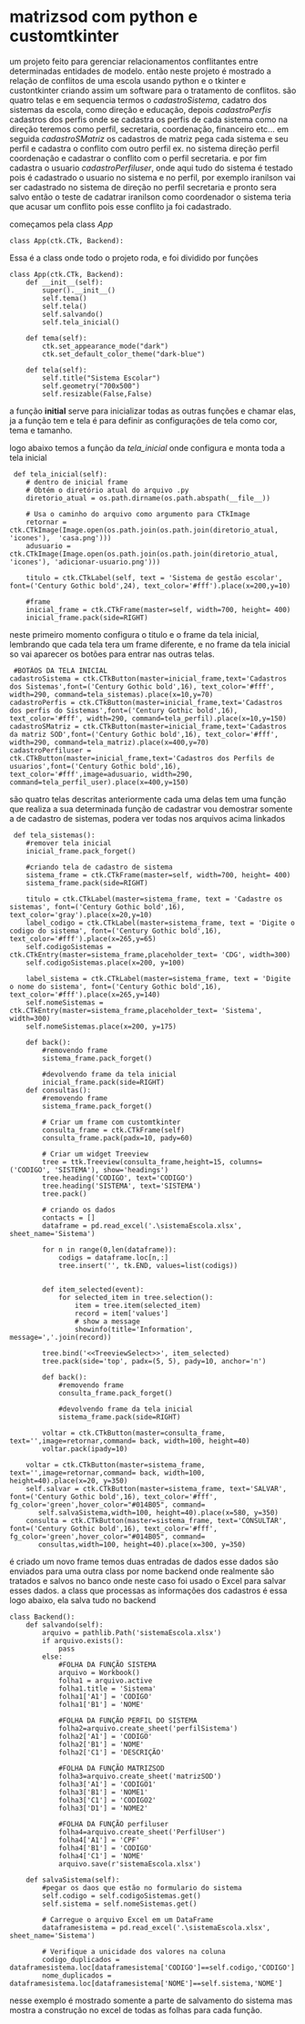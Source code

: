 # matrizsod com python e customtkinter
um projeto feito para gerenciar relacionamentos conflitantes entre determinadas entidades de modelo. então neste projeto é mostrado a relação de conflitos de uma escola usando python e o tkinter e custontkinter criando assim um software para o tratamento de conflitos.
são quatro telas e em sequencia termos o *cadastroSistema*, cadatro dos sistemas da escola, como direção e educação, depois *cadastroPerfis* cadastros dos perfis onde se cadastra os perfis de cada sistema como na direção teremos como perfil, secretaria, coordenação, financeiro etc... 
em seguida *cadastroSMatriz* os cadastros de matriz pega cada sistema e seu perfil e cadastra o conflito com outro perfil ex. no sistema direção perfil coordenação e cadastrar o conflito com o perfil secretaria. e por fim cadastra o usuario *cadastroPerfiluser*, onde aqui tudo do sistema é testado pois é cadastrado o usuario no sistema e no perfil, por exemplo iranilson vai ser cadastrado no sistema de direção no perfil secretaria e pronto sera salvo então o teste de cadatrar iranilson como coordenador o sistema teria que acusar um conflito pois esse conflito ja foi cadastrado.

começamos pela class *App*
```
class App(ctk.CTk, Backend):
```
Essa é a class onde todo o projeto roda, e foi dividido por  funções 
```
class App(ctk.CTk, Backend):
    def __init__(self):
        super().__init__()
        self.tema()
        self.tela()
        self.salvando()
        self.tela_inicial()
    
    def tema(self):
        ctk.set_appearance_mode("dark")
        ctk.set_default_color_theme("dark-blue")

    def tela(self):
        self.title("Sistema Escolar")
        self.geometry("700x500")
        self.resizable(False,False)
```
a função __initial__ serve para inicializar todas as outras funções e chamar elas, ja a função tem e tela é para definir as configurações de tela como cor, tema e tamanho.

logo abaixo temos a função da *tela_inicial*  onde configura e monta toda a tela inicial 
```
 def tela_inicial(self):
    # dentro de inicial frame
    # Obtém o diretório atual do arquivo .py
    diretorio_atual = os.path.dirname(os.path.abspath(__file__))

    # Usa o caminho do arquivo como argumento para CTkImage
    retornar = ctk.CTkImage(Image.open(os.path.join(os.path.join(diretorio_atual, 'icones'),  'casa.png')))
    adusuario = ctk.CTkImage(Image.open(os.path.join(os.path.join(diretorio_atual, 'icones'), 'adicionar-usuario.png')))

    titulo = ctk.CTkLabel(self, text = 'Sistema de gestão escolar', font=('Century Gothic bold',24), text_color='#fff').place(x=200,y=10)

    #frame
    inicial_frame = ctk.CTkFrame(master=self, width=700, height= 400)
    inicial_frame.pack(side=RIGHT)
``` 
neste primeiro momento configura o titulo e o frame da tela inicial, lembrando que cada tela tera um frame diferente, e no frame da tela inicial so vai aparecer os botões para entrar nas outras telas.
```
 #BOTÃOS DA TELA INICIAL 
cadastroSistema = ctk.CTkButton(master=inicial_frame,text='Cadastros dos Sistemas',font=('Century Gothic bold',16), text_color='#fff', width=290, command=tela_sistemas).place(x=10,y=70)
cadastroPerfis = ctk.CTkButton(master=inicial_frame,text='Cadastros dos perfis do Sistemas',font=('Century Gothic bold',16), text_color='#fff', width=290, command=tela_perfil).place(x=10,y=150)
cadastroSMatriz = ctk.CTkButton(master=inicial_frame,text='Cadastros da matriz SOD',font=('Century Gothic bold',16), text_color='#fff', width=290, command=tela_matriz).place(x=400,y=70)
cadastroPerfiluser = ctk.CTkButton(master=inicial_frame,text='Cadastros dos Perfils de usuarios',font=('Century Gothic bold',16), text_color='#fff',image=adusuario, width=290, command=tela_perfil_user).place(x=400,y=150)
```
são quatro telas descritas anteriormente cada uma delas tem uma função que realiza a sua determinada função de cadastrar vou demostrar somente a de cadastro de sistemas, podera ver todas nos arquivos acima linkados 
```
 def tela_sistemas():
    #remover tela inicial
    inicial_frame.pack_forget()

    #criando tela de cadastro de sistema
    sistema_frame = ctk.CTkFrame(master=self, width=700, height= 400)
    sistema_frame.pack(side=RIGHT)

    titulo = ctk.CTkLabel(master=sistema_frame, text = 'Cadastre os sistemas', font=('Century Gothic bold',16), text_color='gray').place(x=20,y=10)
    label_codigo = ctk.CTkLabel(master=sistema_frame, text = 'Digite o codigo do sistema', font=('Century Gothic bold',16), text_color='#fff').place(x=265,y=65)
    self.codigoSistemas = ctk.CTkEntry(master=sistema_frame,placeholder_text= 'CDG', width=300)
    self.codigoSistemas.place(x=200, y=100)
    
    label_sistema = ctk.CTkLabel(master=sistema_frame, text = 'Digite o nome do sistema', font=('Century Gothic bold',16), text_color='#fff').place(x=265,y=140)
    self.nomeSistemas = ctk.CTkEntry(master=sistema_frame,placeholder_text= 'Sistema', width=300)
    self.nomeSistemas.place(x=200, y=175)
    
    def back():
        #removendo frame
        sistema_frame.pack_forget()

        #devolvendo frame da tela inicial
        inicial_frame.pack(side=RIGHT)
    def consultas():
        #removendo frame
        sistema_frame.pack_forget()
        
        # Criar um frame com customtkinter
        consulta_frame = ctk.CTkFrame(self)
        consulta_frame.pack(padx=10, pady=60)

        # Criar um widget Treeview
        tree = ttk.Treeview(consulta_frame,height=15, columns=('CODIGO', 'SISTEMA'), show='headings')
        tree.heading('CODIGO', text='CODIGO')
        tree.heading('SISTEMA', text='SISTEMA')
        tree.pack()

        # criando os dados
        contacts = []
        dataframe = pd.read_excel('.\sistemaEscola.xlsx', sheet_name='Sistema')

        for n in range(0,len(dataframe)):
            codigs = dataframe.loc[n,:]
            tree.insert('', tk.END, values=list(codigs))
            
        
        def item_selected(event):
            for selected_item in tree.selection():
                item = tree.item(selected_item)
                record = item['values']
                # show a message
                showinfo(title='Information', message=','.join(record))
        
        tree.bind('<<TreeviewSelect>>', item_selected)
        tree.pack(side='top', padx=(5, 5), pady=10, anchor='n')

        def back():
            #removendo frame
            consulta_frame.pack_forget()

            #devolvendo frame da tela inicial
            sistema_frame.pack(side=RIGHT)

        voltar = ctk.CTkButton(master=consulta_frame, text='',image=retornar,command= back, width=100, height=40)
        voltar.pack(ipady=10)

    voltar = ctk.CTkButton(master=sistema_frame, text='',image=retornar,command= back, width=100, height=40).place(x=20, y=350)
    self.salvar = ctk.CTkButton(master=sistema_frame, text='SALVAR', font=('Century Gothic bold',16), text_color='#fff', fg_color='green',hover_color="#014B05", command=         
       self.salvaSistema,width=100, height=40).place(x=580, y=350)
    consulta = ctk.CTkButton(master=sistema_frame, text='CONSULTAR', font=('Century Gothic bold',16), text_color='#fff', fg_color='green',hover_color="#014B05", command= 
       consultas,width=100, height=40).place(x=300, y=350)
```
é criado um novo frame temos duas entradas de dados esse dados são enviados para uma outra class por nome backend onde realmente são tratados e salvos no banco onde neste caso foi usado o Excel para salvar esses dados.
a class que processas as informações dos cadastros é essa logo abaixo, ela salva tudo no backend
```
class Backend():   
    def salvando(self):
        arquivo = pathlib.Path('sistemaEscola.xlsx')
        if arquivo.exists():
            pass
        else:
            #FOLHA DA FUNÇÃO SISTEMA
            arquivo = Workbook()
            folha1 = arquivo.active
            folha1.title = 'Sistema'
            folha1['A1'] = 'CODIGO'
            folha1['B1'] = 'NOME'
            
            #FOLHA DA FUNÇÃO PERFIL DO SISTEMA 
            folha2=arquivo.create_sheet('perfilSistema')
            folha2['A1'] = 'CODIGO'
            folha2['B1'] = 'NOME'
            folha2['C1'] = 'DESCRIÇÃO'

            #FOLHA DA FUNÇÃO MATRIZSOD 
            folha3=arquivo.create_sheet('matrizSOD')
            folha3['A1'] = 'CODIGO1'
            folha3['B1'] = 'NOME1'
            folha3['C1'] = 'CODIGO2'
            folha3['D1'] = 'NOME2'

            #FOLHA DA FUNÇÃO perfiluser
            folha4=arquivo.create_sheet('PerfilUser')
            folha4['A1'] = 'CPF'
            folha4['B1'] = 'CODIGO'
            folha4['C1'] = 'NOME'
            arquivo.save(r'sistemaEscola.xlsx')
            
    def salvaSistema(self):
        #pegar os daos que estão no formulario do sistema 
        self.codigo = self.codigoSistemas.get()
        self.sistema = self.nomeSistemas.get()

        # Carregue o arquivo Excel em um DataFrame
        dataframesistema = pd.read_excel('.\sistemaEscola.xlsx', sheet_name='Sistema')

        # Verifique a unicidade dos valores na coluna
        codigo_duplicados = dataframesistema.loc[dataframesistema['CODIGO']==self.codigo,'CODIGO']
        nome_duplicados = dataframesistema.loc[dataframesistema['NOME']==self.sistema,'NOME']

```
nesse exemplo é mostrado somente a parte de salvamento do sistema mas mostra a construção no excel de todas as folhas para cada função.
